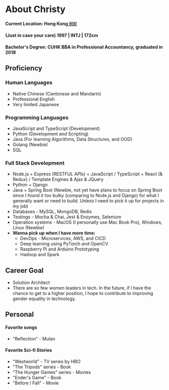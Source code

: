 # About Christy

#### Current Location: Hong Kong[ 🇭🇰](https://emojipedia.org/flag-hong-kong-sar-china/)

#### \(Just in case your care\) 1997 \| INTJ \| 172cm

#### Bachelor's Degree: CUHK BBA in Professional Accountancy, graduated in 2018

## Proficiency

### Human Languages

* Native Chinese \(Cantonese and Mandarin\)
* Professional English
* Very limited Japanese

### Programming Languages

* JavaScript and TypeScript \(Development\)
* Python \(Development and Scripting\)
* Java \(For learning Algorithms, Data Structures, and OOD\)
* Golang \(Newbie\)
* SQL

### Full Stack Development

* Node.js + Express \(RESTFUL APIs\) + JavaScript / TypeScript + React \(& Redux\) / Template Engines & Ajax & JQuery
* Python + Django
* Java + Spring Boot \(Newbie, not yet have plans to focus on Spring Boot since I found it too bulky \(comparing to Node.js and Django\) for what I generally want or need to build. Unless I need to pick it up for projects in my job\) 
* Databases - MySQL, MongoDB, Redis
* Testings - Mocha & Chai, Jest & Enzymes, Selenium
* Operation systems - MacOS \(I personally use Mac Book Pro\), Windows, Linux \(Newbie\)
* **Wanna pick up when I have more time:** 
  * DevOps - Microservices, AWS, and CICD
  * Deep learning using PyTorch and OpenCV
  * Raspberry Pi and Arduino Prototyping
  * Hadoop and Spark

## Career Goal

* Solution Architect
* There are so few women leaders in tech. In the future, if I have the chance to get to a higher position, I hope to contribute to improving gender equality in technology.

## Personal

#### Favorite songs

* "Reflection" - Mulan

#### Favorite Sci-fi Stories

* "Westworld" - TV series by HBO
* "The Tripods" series - Book
* "The Hunger Games" series - Movies
* "Ender's Game" - Book
* "Before I Fall" - Movie



